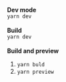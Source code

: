 **Dev mode**
<br>
`yarn dev`
<br>
<br>
**Build**
<br>
`yarn dev`
<br>
<br>
**Build and preview**
<br>
1. `yarn buld`
2. `yarn preview`